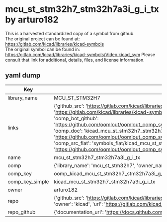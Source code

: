 # mcu_st_stm32h7_stm32h7a3i_g_i_tx by arturo182  
This is a harvested standardized copy of a symbol from github.  
The original project can be found at:  
https://gitlab.com/kicad/libraries/kicad-symbols  
The original symbol can be found in:
https://gitlab.com/kicad/libraries/kicad-symbols/Video.kicad_sym
Please consult that link for additional, details, files, and license information.  
## yaml dump  
| Key | Value |  
| --- | --- |  
| library_name | MCU_ST_STM32H7 |  
| links | {'github_src': 'https://gitlab.com/kicad/libraries/kicad-symbols/Video.kicad_sym', 'github_src_repo': 'https://gitlab.com/kicad/libraries/kicad-symbols', 'oomp_bot': 'kicad_mcu_st_stm32h7_stm32h7a3i_g_i_tx/working', 'oomp_bot_github': 'https://github.com/oomlout/oomlout_oomp_symbol_bot/tree/main/kicad_mcu_st_stm32h7_stm32h7a3i_g_i_tx/working', 'oomp_doc': 'kicad_mcu_st_stm32h7_stm32h7a3i_g_i_tx/working', 'oomp_doc_github': 'https://github.com/oomlout/oomlout_oomp_symbol_doc/tree/main/kicad_mcu_st_stm32h7_stm32h7a3i_g_i_tx/working', 'oomp_src_flat': 'symbols_flat/kicad_mcu_st_stm32h7_stm32h7a3i_g_i_tx/working', 'oomp_src_flat_github': 'https://github.com/oomlout/oomlout_oomp_symbol_src/tree/main/kicad_mcu_st_stm32h7_stm32h7a3i_g_i_tx/working'} |  
| name | mcu_st_stm32h7_stm32h7a3i_g_i_tx |  
| oomp | {'library_name': 'mcu_st_stm32h7', 'owner_name': 'kicad', 'symbol_name': 'mcu_st_stm32h7_stm32h7a3i_g_i_tx'} |  
| oomp_key | oomp_kicad_mcu_st_stm32h7_stm32h7a3i_g_i_tx |  
| oomp_key_simple | kicad_mcu_st_stm32h7_stm32h7a3i_g_i_tx |  
| owner | arturo182 |  
| repo | {'github_src': 'https://gitlab.com/kicad/libraries/kicad-symbols/Video.kicad_sym', 'name': 'libraries/kicad-symbols', 'owner': 'kicad', 'url': 'https://gitlab.com/kicad/libraries/kicad-symbols'} |  
| repo_github | {'documentation_url': 'https://docs.github.com/rest/repos/repos#get-a-repository', 'message': 'Not Found'} |  

